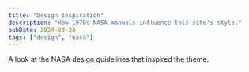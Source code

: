 ```yaml
---
title: "Design Inspiration"
description: "How 1970s NASA manuals influence this site's style."
pubDate: 2024-03-20
tags: ["design", "nasa"]
---
```

A look at the NASA design guidelines that inspired the theme.
